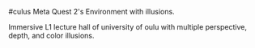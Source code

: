 #culus Meta Quest 2's Environment with illusions.

Immersive L1 lecture hall of university of oulu with multiple perspective, depth, and color illusions. 
